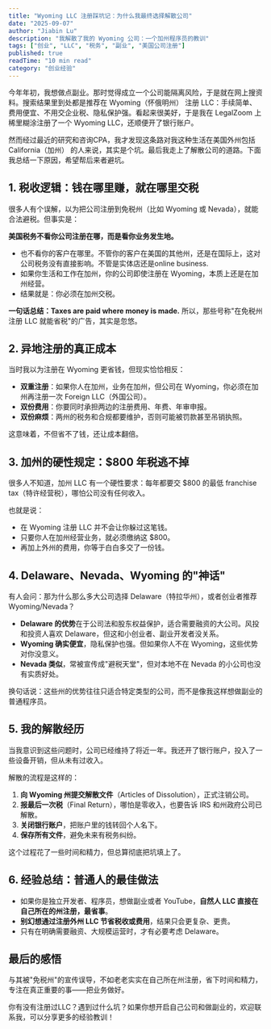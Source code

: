 ```yaml
---
title: "Wyoming LLC 注册踩坑记：为什么我最终选择解散公司"
date: "2025-09-07"
author: "Jiabin Lu"
description: "我解散了我的 Wyoming 公司：一个加州程序员的教训"
tags: ["创业", "LLC", "税务", "副业", "美国公司注册"]
published: true
readTime: "10 min read"
category: "创业经验"
---
```


今年年初，我想做点副业。那时觉得成立一个公司能隔离风险，于是就在网上搜资料。搜索结果里到处都是推荐在 Wyoming（怀俄明州） 注册 LLC：手续简单、费用便宜、不用交企业税、隐私保护强。看起来很美好，于是我在 LegalZoom 上稀里糊涂注册了一个 Wyoming LLC，还顺便开了银行账户。

然而经过最近的研究和咨询CPA，我才发现这条路对我这种生活在美国外州包括 California（加州） 的人来说，其实是个坑。最后我走上了解散公司的道路。下面我总结一下原因，希望帮后来者避坑。

## 1. 税收逻辑：钱在哪里赚，就在哪里交税

很多人有个误解，以为把公司注册到免税州（比如 Wyoming 或 Nevada），就能合法避税。但事实是：

**美国税务不看你公司注册在哪，而是看你业务发生地。**

- 也不看你的客户在哪里。不管你的客户在美国的其他州，还是在国际上，这对公司税务没有直接影响。不管是实体店还是online business.
- 如果你生活和工作在加州，你的公司即使注册在 Wyoming，本质上还是在加州经营。
- 结果就是：你必须在加州交税。

**一句话总结：Taxes are paid where money is made.** 所以，那些号称"在免税州注册 LLC 就能省税"的广告，其实是忽悠。

## 2. 异地注册的真正成本

当时我以为注册在 Wyoming 更省钱，但现实恰恰相反：

- **双重注册**：如果你人在加州，业务在加州，但公司在 Wyoming，你必须在加州再注册一次 Foreign LLC（外国公司）。
- **双份费用**：你要同时承担两边的注册费用、年费、年审申报。
- **双份麻烦**：两州的税务和合规都要维护，否则可能被罚款甚至吊销执照。

这意味着，不但省不了钱，还让成本翻倍。

## 3. 加州的硬性规定：$800 年税逃不掉

很多人不知道，加州 LLC 有一个硬性要求：每年都要交 $800 的最低 franchise tax（特许经营税），哪怕公司没有任何收入。

也就是说：

- 在 Wyoming 注册 LLC 并不会让你躲过这笔钱。
- 只要你人在加州经营业务，就必须缴纳这 $800。
- 再加上外州的费用，你等于白白多交了一份钱。

## 4. Delaware、Nevada、Wyoming 的"神话"

有人会问：那为什么那么多大公司选择 Delaware（特拉华州），或者创业者推荐 Wyoming/Nevada？

- **Delaware 的优势**在于公司法和股东权益保护，适合需要融资的大公司。风投和投资人喜欢 Delaware，但这和小创业者、副业开发者没关系。
- **Wyoming 确实便宜**，隐私保护也强。但如果你人不在 Wyoming，这些优势对你没意义。
- **Nevada 类似**，常被宣传成"避税天堂"，但对本地不在 Nevada 的小公司也没有实质好处。

换句话说：这些州的优势往往只适合特定类型的公司，而不是像我这样想做副业的普通程序员。

## 5. 我的解散经历

当我意识到这些问题时，公司已经维持了将近一年。我还开了银行账户，投入了一些设备开销，但从未有过收入。

解散的流程是这样的：

1. **向 Wyoming 州提交解散文件**（Articles of Dissolution），正式注销公司。
2. **报最后一次税**（Final Return），哪怕是零收入，也要告诉 IRS 和州政府公司已解散。
3. **关闭银行账户**，把账户里的钱转回个人名下。
4. **保存所有文件**，避免未来有税务纠纷。

这个过程花了一些时间和精力，但总算彻底把坑填上了。

## 6. 经验总结：普通人的最佳做法

- 如果你是独立开发者、程序员，想做副业或者 YouTube，**自然人 LLC 直接在自己所在的州注册，最省事**。
- **别幻想通过注册外州 LLC 节省税收或费用**，结果只会更复杂、更贵。
- 只有在明确需要融资、大规模运营时，才有必要考虑 Delaware。

## 最后的感悟

与其被"免税州"的宣传误导，不如老老实实在自己所在州注册，省下时间和精力，专注在真正重要的事——把业务做好。

你有没有注册过LLC？遇到过什么坑？如果你想开启自己公司和做副业的，欢迎联系我，可以分享更多的经验教训！
